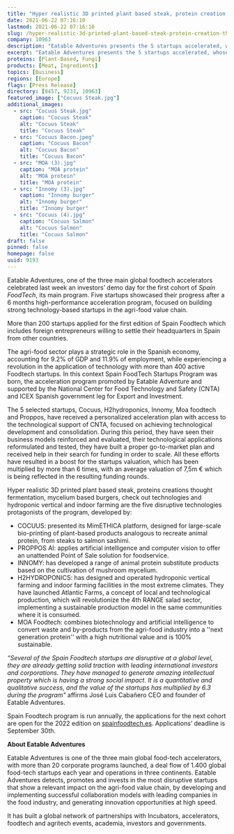 ```yaml
---
title: "Hyper realistic 3D printed plant based steak, protein creation through fermentation and mycelium based burgers, among the startups selected for the first edition of Spain FoodTech"
date: 2021-06-22 07:16:10
lastmod: 2021-06-22 07:16:10
slug: /hyper-realistic-3d-printed-plant-based-steak-protein-creation-through-fermentation-and
company: 10963
description: "Eatable Adventures presents the 5 startups accelerated, whose value multiplied by a factor of 6.3 after the program"
excerpt: "Eatable Adventures presents the 5 startups accelerated, whose value multiplied by a factor of 6.3 after the program"
proteins: [Plant-Based, Fungi]
products: [Meat, Ingredients]
topics: [Business]
regions: [Europe]
flags: [Press Release]
directory: [8457, 9233, 10963]
featured_image: ["Cocuus Steak.jpg"]
additional_images:
  - src: "Cocuus Steak.jpg"
    caption: "Cocuus Steak"
    alt: "Cocuus Steak"
    title: "Cocuus Steak"
  - src: "Cocuus Bacon.jpeg"
    caption: "Cocuus Bacon"
    alt: "Cocuus Bacon"
    title: "Cocuus Bacon"
  - src: "MOA (3).jpg"
    caption: "MOA protein"
    alt: "MOA protein"
    title: "MOA protein"
  - src: "Innomy (3).jpg"
    caption: "Innomy burger"
    alt: "Innomy burger"
    title: "Innomy burger"
  - src: "Cocuus (4).jpg"
    caption: "Cocuus Salmon"
    alt: "Cocuus Salmon"
    title: "Cocuus Salmon"
draft: false
pinned: false
homepage: false
uuid: 9193
---
```

<p>Eatable Adventures, one of the three main global foodtech accelerators celebrated last week an investors’ demo day for the first cohort of <em>Spain FoodTech</em>, its main program. Five startups showcased their progress after a 6 months high-performance acceleration program, focused on building strong technology-based startups in the agri-food value chain.</p>
<p>More than 200 startups applied for the first edition of Spain Foodtech which includes foreign entrepreneurs willing to settle their headquarters in Spain from other countries. </p>
<p>The agri-food sector plays a strategic role in the Spanish economy, accounting for 9.2% of GDP and 11.9% of employment, while experiencing a revolution in the application of technology with more than 400 active Foodtech startups. In this context Spain FoodTech Startups Program was born, the acceleration program promoted by Eatable Adventure and supported by the National Center for Food Technology and Safety (CNTA) and ICEX Spanish government leg for Export and Investment. </p>
<p>The 5 selected startups, Cocuus, H2hydroponics, Innomy, Moa foodtech and Proppos, have received a personalized acceleration plan with access to the technological support of CNTA, focused on achieving technological development and consolidation. During this period, they have seen their business models reinforced and evaluated, their technological applications reformulated and tested, they have built a proper go-to-market plan and received help in their search for funding in order to scale. All these efforts have resulted in a boost for the startups valuation, which has been multiplied by more than 6 times, with an average valuation of 7,5m € which is being reflected in the resulting funding rounds.</p>
<p>Hyper realistic 3D printed plant based steak, proteins creations thought fermentation, mycelium based burgers, check out technologies and hydroponic vertical and indoor farming are the five disruptive technologies protagonists of the program, developed by:</p>
<ul>
<li>COCUUS: presented its MimETHICA platform, designed for large-scale bio-printing of plant-based products analogous to recreate animal protein, from steaks to salmon sashimi.</li>
<li>PROPPOS AI: applies artificial intelligence and computer vision to offer an unattended Point of Sale solution for foodservice.</li>
<li>INNOMY: has developed a range of animal protein substitute products based on the cultivation of mushroom mycelium.</li>
<li>H2HYDROPONICS: has designed and operated hydroponic vertical farming and indoor farming facilities in the most extreme climates. They have launched Atlantic Farms, a concept of local and technological production, which will revolutionize the 4th RANGE salad sector, implementing a sustainable production model in the same communities where it is consumed.</li>
<li>MOA Foodtech: combines biotechnology and artificial intelligence to convert waste and by-products from the agri-food industry into a ''next generation protein'' with a high nutritional value and is 100% sustainable.</li>
</ul>
<p><em>“Several of the Spain Foodtech startups are disruptive at a global level, they are already getting solid traction with leading international investors and corporations. They have managed to generate amazing intellectual property which is having a strong social impact. It is a quantitative and qualitative success, and the value of the startups has multiplied by 6.3 during the program" </em>affirms<em> </em>José Luis Cabañero CEO and founder of Eatable Adventures. </p>
<p>Spain Foodtech program is run annually, the applications for the next cohort are open for the 2022 edition on <a href="http://spainfoodtech.es"><u>spainfoodtech.es</u></a>. Applications’ deadline is September 30th. </p>
<p><strong>About Eatable Adventures </strong></p>
<p>Eatable Adventures is one of the three main global food-tech accelerators, with more than 20 corporate programs launched, a deal flow of 1.400 global food-tech startups each year and operations in three continents. Eatable Adventures detects, promotes and invests in the most disruptive startups that show a relevant impact on the agri-food value chain, by developing and implementing successful collaboration models with leading companies in the food industry, and generating innovation opportunities at high speed.</p>
<p>It has built a global network of partnerships with Incubators, accelerators, foodtech and agritech events, academia, investors and governments.</p>
<p> </p>
